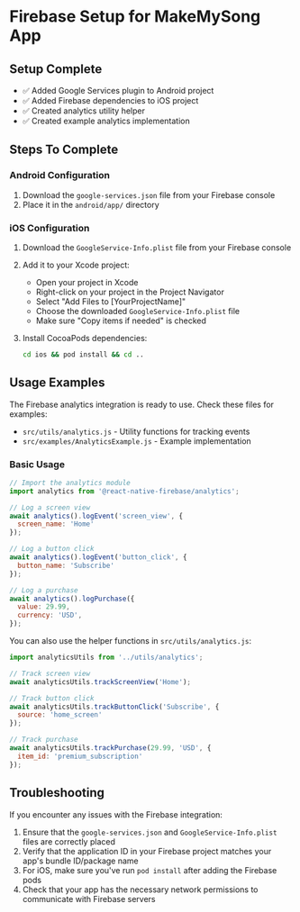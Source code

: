 # Firebase Setup for MakeMySong App

## Setup Complete
- ✅ Added Google Services plugin to Android project
- ✅ Added Firebase dependencies to iOS project
- ✅ Created analytics utility helper
- ✅ Created example analytics implementation

## Steps To Complete

### Android Configuration
1. Download the `google-services.json` file from your Firebase console
2. Place it in the `android/app/` directory

### iOS Configuration
1. Download the `GoogleService-Info.plist` file from your Firebase console
2. Add it to your Xcode project:
   - Open your project in Xcode
   - Right-click on your project in the Project Navigator
   - Select "Add Files to [YourProjectName]"
   - Choose the downloaded `GoogleService-Info.plist` file
   - Make sure "Copy items if needed" is checked

3. Install CocoaPods dependencies:
   ```bash
   cd ios && pod install && cd ..
   ```

## Usage Examples

The Firebase analytics integration is ready to use. Check these files for examples:
- `src/utils/analytics.js` - Utility functions for tracking events
- `src/examples/AnalyticsExample.js` - Example implementation

### Basic Usage

```javascript
// Import the analytics module
import analytics from '@react-native-firebase/analytics';

// Log a screen view
await analytics().logEvent('screen_view', {
  screen_name: 'Home'
});

// Log a button click
await analytics().logEvent('button_click', {
  button_name: 'Subscribe'
});

// Log a purchase
await analytics().logPurchase({
  value: 29.99,
  currency: 'USD',
});
```

You can also use the helper functions in `src/utils/analytics.js`:

```javascript
import analyticsUtils from '../utils/analytics';

// Track screen view
await analyticsUtils.trackScreenView('Home');

// Track button click
await analyticsUtils.trackButtonClick('Subscribe', {
  source: 'home_screen'
});

// Track purchase
await analyticsUtils.trackPurchase(29.99, 'USD', {
  item_id: 'premium_subscription'
});
```

## Troubleshooting

If you encounter any issues with the Firebase integration:

1. Ensure that the `google-services.json` and `GoogleService-Info.plist` files are correctly placed
2. Verify that the application ID in your Firebase project matches your app's bundle ID/package name
3. For iOS, make sure you've run `pod install` after adding the Firebase pods
4. Check that your app has the necessary network permissions to communicate with Firebase servers 